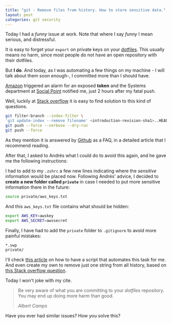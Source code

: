 ```yaml
---
title: "git - Remove files from history. How to store sensitive data."
layout: post
categories: git security
---
```

Today I had a _funny_ issue at work. Note that where I say _funny_ I mean serious, and distressful.

It is easy to forget your `export` on private keys on your [dotfiles][dotfiles]. This usually means no harm, since most people do not have an open repository with their dotfiles.

But **I do**. And today, as I was automating a few things on my machine - I will talk about them soon enough-, I committed more than I should have.

[Amazon][amazon] triggered an alarm for an exposed **token** and the Systems department at [Social Point][sp] notified me, just 2 hours after my fatal push.

Well, luckily at [Stack overflow][stack] it is easy to find solution to this kind of questions.

```bash
git filter-branch --index-filter \
'git update-index --remove filename' <introduction-revision-sha1>..HEAD
git push --force --verbose --dry-run
git push --force
```

As they mention it is answered by [Github][gh] as a FAQ, in a detailed article that I recommend reading.

After that, I asked to Andrés what I could do to avoid this again, and he gave me the following instructions:

I had to add to my `.zshrc` a few new lines indicating where the _sensitive_ information would be placed now. Following Andrés' advice, I decided to **create a new folder called `private`** in case I needed to put more sensitive information there in the future:

```bash
source private/aws_keys.txt
```

And this `aws_keys.txt` file contains what should be hidden:

```bash
export AWS_KEY=awskey
export AWS_SECRET=awssecret
```

Finally, I have had to add the `private` folder to `.gitignore` to avoid more painful mistakes:

```bash
*.swp
private/
```

I'll check [this article][script] on how to have a script that automates this task for me. And even create my own to remove just one string from all history, based on [this Stack overflow question][soq].

Today I won't joke with my cite.

<blockquote>
<p>Be very aware of what you are committing to your <em>dotfiles</em> repository. You may end up doing more harm than good.</p>
<footer>
<cite>Albert Camps</cite>
</footer>
</blockquote>

Have you ever had similar issues? How you solve this?

[dotfiles]: http://www.github.com/acamps/dotfiles
[stack]: http://stackoverflow.com/questions/872565/remove-sensitive-files-and-their-commits-from-git-history
[gh]: https://help.github.com/articles/remove-sensitive-data/
[amazon]: http://aws.amazon.com/?nc1=f_ls
[script]: http://dound.com/2009/04/git-forever-remove-files-or-folders-from-history/
[soq]: http://stackoverflow.com/questions/7194939/git-change-one-line-in-file-for-the-complete-history
[sp]: http://engineering.socialpoint.es